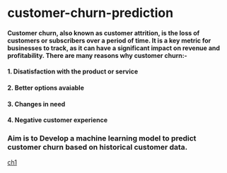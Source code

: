 # customer-churn-prediction
#### Customer churn, also known as customer attrition, is the loss of customers or subscribers over a period of time. It is a key metric for businesses to track, as it can have a significant impact on revenue and profitability. There are many reasons why customer churn:-
#### 1. Disatisfaction with the product or service
#### 2. Better options avaiable
#### 3. Changes in need
#### 4. Negative customer experience

### Aim is to Develop a machine learning model to predict customer churn based on historical customer data.
[ch1](https://github.com/Rohitkommu/customer-churn-prediction/assets/123623873/bcaf3eb4-4854-4825-b259-831db7325fe3)

